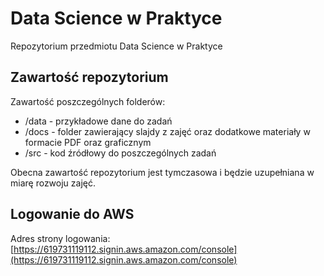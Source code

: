 # Data Science w Praktyce
Repozytorium przedmiotu Data Science w Praktyce

## Zawartość repozytorium

Zawartość poszczególnych folderów:

* /data - przykładowe dane do zadań 
* /docs - folder zawierający slajdy z zajęć oraz dodatkowe materiały w formacie PDF oraz graficznym
* /src - kod źródłowy do poszczególnych zadań

Obecna zawartość repozytorium jest tymczasowa i będzie uzupełniana w miarę rozwoju zajęć.


## Logowanie do AWS

Adres strony logowania:
[https://619731119112.signin.aws.amazon.com/console](https://619731119112.signin.aws.amazon.com/console)
